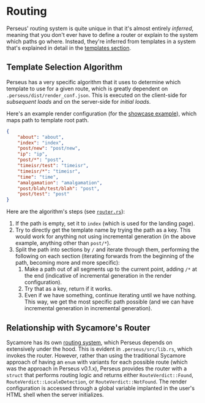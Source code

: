 # Routing

Perseus' routing system is quite unique in that it's almost entirely _inferred_, meaning that you don't ever have to define a router or explain to the system which paths go where. Instead, they're inferred from templates in a system that's explained in detail in the [templates section](:templates/intro).

## Template Selection Algorithm

Perseus has a very specific algorithm that it uses to determine which template to use for a given route, which is greatly dependent on `.perseus/dist/render_conf.json`. This is executed on the client-side for _subsequent loads_ and on the server-side for _initial loads_.

Here's an example render configuration (for the [showcase example](https://github.com/arctic-hen7/perseus/blob/main/examples/showcase)), which maps path to template root path.

```json
{
    "about": "about",
    "index": "index",
    "post/new": "post/new",
    "ip": "ip",
    "post/*": "post",
    "timeisr/test": "timeisr",
    "timeisr/*": "timeisr",
    "time": "time",
    "amalgamation": "amalgamation",
    "post/blah/test/blah": "post",
    "post/test": "post"
}
```

Here are the algorithm's steps (see [`router.rs`](https://github.com/arctic-hen7/perseus/blob/main/packages/perseus/src/router.rs)):

1. If the path is empty, set it to `index` (which is used for the landing page).
2. Try to directly get the template name by trying the path as a key. This would work for anything not using incremental generation (in the above example, anything other than `post/*`).
3. Split the path into sections by `/` and iterate through them, performing the following on each section (iterating forwards from the beginning of the path, becoming more and more specific):
    1. Make a path out of all segments up to the current point, adding `/*` at the end (indicative of incremental generation in the render configuration).
    2. Try that as a key, return if it works.
    3. Even if we have something, continue iterating until we have nothing. This way, we get the most specific path possible (and we can have incremental generation in incremental generation).

## Relationship with Sycamore's Router

Sycamore has its own [routing system](https://sycamore-rs.netlify.app/docs/v0.6/advanced/routing), which Perseus depends on extensively under the hood. This is evident in `.perseus/src/lib.rs`, which invokes the router. However, rather than using the traditional Sycamore approach of having an `enum` with variants for each possible route (which was the approach in Perseus v0.1.x), Perseus provides the router with a `struct` that performs routing logic and returns either `RouteVerdict::Found`, `RouteVerdict::LocaleDetection`, or `RouteVerdict::NotFound`. The render configuration is accessed through a global variable implanted in the user's HTML shell when the server initializes.
